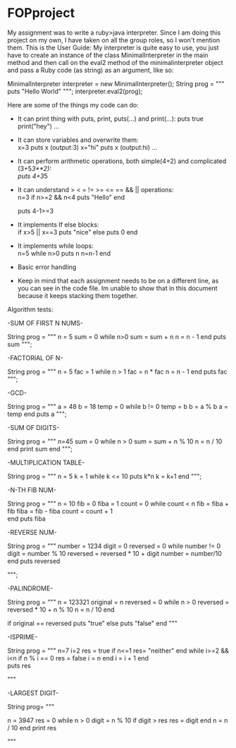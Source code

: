 # FOPproject
My assignment was to write a ruby>java interpreter.
Since I am doing this project on my own, I have taken on all the group roles, so I won't mention them.
This is the User Guide:
My interpreter is quite easy to use, you just have to create an instance of the class MinimalInterpreter in the main method and then call on the eval2 method of the minimalinterpreter object and pass a Ruby code (as string) as an argument, like so:

MinimalInterpreter interpreter = new MinimalInterpreter();
String prog = """
           puts "Hello World"
              """;
interpreter.eval2(prog);

Here are some of the things my code can do:
   * It can print thing with puts, print, puts(...) and print(...): 
      puts true
      print("hey")
      ...
   * It can store variables and overwrite them:    
     x=3
     puts x
     (output:3)
      x="hi"
     puts x
     (output:hi)
     ...
   * It can perform arithmetic operations, both simple(4+2) and complicated (3+5*3**2):    
     puts 4+3*5
   * It can understand > < = != >= <= == && || operations:    
     n=3
     if n>=2 && n<4
       puts "Hello"
     end

     puts 4-1>=3
   * It implements If else blocks:     
         if x>5 || x==3
            puts "nice"
         else
            puts 0
         end
   * It implements while loops:    
       n=5
       while n>0
          puts n
          n=n-1
       end
   * Basic error handling
   * Keep in mind that each assignment needs to be on a different line, as you can see in the code file. Im unable to show that in this document because it keeps stacking them together.

Algorithm tests:

-SUM OF FIRST N NUMS-

  String prog = """
          n = 5
          sum = 0
         while n>0
          sum = sum + n
          n = n - 1
         end
         puts sum
          """;

-FACTORIAL OF N-

String prog = """
          n = 5
          fac = 1
         while n > 1
          fac = n * fac
          n = n - 1
         end
         puts fac
         """;

-GCD-

 String prog = """ 
           a = 48
           b = 18
           temp = 0
         while b != 0
          temp = b
          b = a % b
          a = temp
         end
          puts a
          """;
          
-SUM OF DIGITS-

String prog = """
n=45
sum = 0
  while n > 0
    sum = sum + n % 10
    n = n / 10
  end
  print sum
end
""";

-MULTIPLICATION TABLE-

 String prog = """
          n = 5
          k = 1
         while k <= 10
          puts k*n
          k = k+1
         end
          """;

-N-TH FIB NUM-

String prog = """
n = 10
fib = 0
fiba = 1
count = 0 
while count < n
  fib = fiba + fib 
  fiba = fib - fiba 
  count = count + 1  
end
puts fiba

-REVERSE NUM-

String prog = """
number = 1234
digit = 0
reversed = 0
while number != 0
  digit = number % 10 
  reversed = reversed * 10 + digit 
  number = number/10
end
puts reversed

""";

-PALINDROME-

String prog = """
 n = 123321
 original = n
  reversed = 0
  while n > 0
    reversed = reversed * 10 + n % 10
    n = n / 10
  end
  
  if original == reversed 
   puts "true"
  else
   puts "false"
  end
"""

-ISPRIME-

String prog = """
     n=7
     i=2
     res = true
     if n<=1
     res= "neither"
     end
     while i>=2 && i<n 
       if n % i == 0
         res = false
         i = n
       end
        i = i + 1
     end     
puts res

"""

-LARGEST DIGIT-

String prog= """

n = 3947
res = 0
while n > 0
  digit = n % 10
  if digit > res
    res = digit
  end
  n = n / 10
end
print res

"""


    
